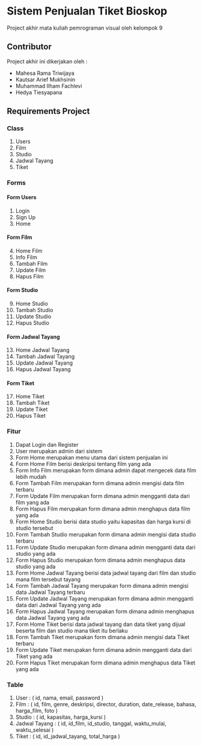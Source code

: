 # Sistem Penjualan Tiket Bioskop
Project akhir mata kuliah pemrograman visual oleh kelompok 9

## Contributor
Project akhir ini dikerjakan oleh :
- Mahesa Rama Triwijaya
- Kautsar Arief Mukhsinin
- Muhammad Ilham Fachlevi
- Hedya Tiesyapana

## Requirements Project

### Class
1. Users
2. Film
3. Studio
4. Jadwal Tayang
5. Tiket

### Forms
#### Form Users
1. Login
2. Sign Up
3. Home

#### Form Film
4. Home Film
5. Info Film
6. Tambah Film
7. Update Film
8. Hapus Film

#### Form Studio
9. Home Studio
10. Tambah Studio
11. Update Studio
12. Hapus Studio

#### Form Jadwal Tayang
13. Home Jadwal Tayang
14. Tambah Jadwal Tayang
15. Update Jadwal Tayang
16. Hapus Jadwal Tayang

#### Form Tiket
17. Home Tiket
18. Tambah Tiket
19. Update Tiket
20. Hapus Tiket

### Fitur
1. Dapat Login dan Register
2. User merupakan admin dari sistem
3. Form Home merupakan menu utama dari sistem penjualan ini
4. Form Home Film berisi deskripsi tentang film yang ada
5. Form Info Film merupakan form dimana admin dapat mengecek data film lebih mudah
6. Form Tambah Film merupakan form dimana admin mengisi data film terbaru
7. Form Update Film merupakan form dimana admin mengganti data dari film yang ada
8. Form Hapus Film merupakan form dimana admin menghapus data film yang ada
9. Form Home Studio berisi data studio yaitu kapasitas dan harga kursi di studio tersebut
10. Form Tambah Studio merupakan form dimana admin mengisi data studio terbaru
11. Form Update Studio merupakan form dimana admin mengganti data dari studio yang ada
12. Form Hapus Studio merupakan form dimana admin menghapus data studio yang ada
13. Form Home Jadwal Tayang berisi data jadwal tayang dari film dan studio mana film tersebut tayang
14. Form Tambah Jadwal Tayang merupakan form dimana admin mengisi data Jadwal Tayang terbaru
15. Form Update Jadwal Tayang merupakan form dimana admin mengganti data dari Jadwal Tayang yang ada
16. Form Hapus Jadwal Tayang merupakan form dimana admin menghapus data Jadwal Tayang yang ada
17. Form Home Tiket berisi data jadwal tayang dan data tiket yang dijual beserta film dan studio mana tiket itu berlaku
18. Form Tambah Tiket merupakan form dimana admin mengisi data Tiket terbaru
19. Form Update Tiket merupakan form dimana admin mengganti data dari Tiket yang ada
20. Form Hapus Tiket merupakan form dimana admin menghapus data Tiket yang ada

### Table
1. User : ( id, nama, email, password )
2. Film : ( id, film, genre, deskripsi, director, duration, date_release, bahasa, harga_film, foto )
3. Studio : ( id, kapasitas, harga_kursi )
4. Jadwal Tayang : ( id, id_film, id_studio, tanggal, waktu_mulai, waktu_selesai )
5. Tiket : ( id, id_jadwal_tayang, total_harga )
